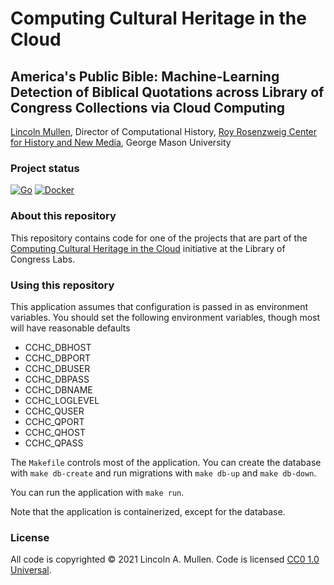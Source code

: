 # Computing Cultural Heritage in the Cloud

## America's Public Bible: Machine-Learning Detection of Biblical Quotations across Library of Congress Collections via Cloud Computing

[Lincoln Mullen](https://lincolnmullen.com), Director of Computational History,
[Roy Rosenzweig Center for History and New Media](https://rrchnm.org), George
Mason University

### Project status

[![Go](https://github.com/lmullen/cchc/actions/workflows/go.yml/badge.svg)](https://github.com/lmullen/cchc/actions/workflows/go.yml)
[![Docker](https://github.com/lmullen/cchc/actions/workflows/docker-publish.yml/badge.svg)](https://github.com/lmullen/cchc/actions/workflows/docker-publish.yml)

### About this repository

This repository contains code for one of the projects that are part of the [Computing Cultural Heritage in the Cloud](https://labs.loc.gov/work/experiments/cchc/) initiative at the Library of Congress Labs.

### Using this repository

This application assumes that configuration is passed in as environment
variables. You should set the following environment variables, though most will
have reasonable defaults

- CCHC_DBHOST
- CCHC_DBPORT
- CCHC_DBUSER
- CCHC_DBPASS
- CCHC_DBNAME
- CCHC_LOGLEVEL
- CCHC_QUSER
- CCHC_QPORT
- CCHC_QHOST
- CCHC_QPASS

The `Makefile` controls most of the application. You can create the database
with `make db-create` and run migrations with `make db-up` and `make db-down`.

You can run the application with `make run`.

Note that the application is containerized, except for the database.

### License

All code is copyrighted &copy; 2021 Lincoln A. Mullen. Code is licensed [CC0 1.0
Universal](https://github.com/lmullen/cchc/blob/main/LICENSE).

